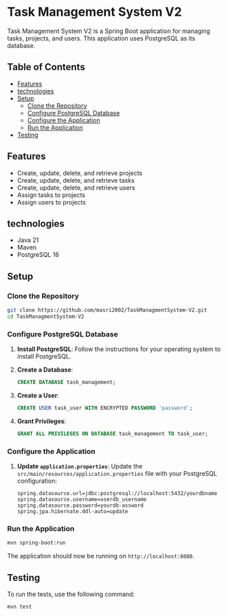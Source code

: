 
# Task Management System V2

Task Management System V2 is a Spring Boot application for managing tasks, projects, and users. This application uses PostgreSQL as its database.

## Table of Contents

- [Features](#features)
- [technologies](#technologies)
- [Setup](#setup)
  - [Clone the Repository](#clone-the-repository)
  - [Configure PostgreSQL Database](#configure-postgresql-database)
  - [Configure the Application](#configure-the-application)
  - [Run the Application](#run-the-application)
- [Testing](#testing)

## Features

- Create, update, delete, and retrieve projects
- Create, update, delete, and retrieve tasks
- Create, update, delete, and retrieve users
- Assign tasks to projects
- Assign users to projects

## technologies

- Java 21
- Maven 
- PostgreSQL 16

## Setup

### Clone the Repository

```bash
git clone https://github.com/masri2002/TaskManagmentSystem-V2.git
cd TaskManagmentSystem-V2
```

### Configure PostgreSQL Database

1. **Install PostgreSQL**: Follow the instructions for your operating system to install PostgreSQL.

2. **Create a Database**:
   ```sql
   CREATE DATABASE task_management;
   ```

3. **Create a User**:
   ```sql
   CREATE USER task_user WITH ENCRYPTED PASSWORD 'password';
   ```

4. **Grant Privileges**:
   ```sql
   GRANT ALL PRIVILEGES ON DATABASE task_management TO task_user;
   ```

### Configure the Application

1. **Update `application.properties`**: Update the `src/main/resources/application.properties` file with your PostgreSQL configuration:
   ```properties
   spring.datasource.url=jdbc:postgresql://localhost:5432/yourdbname
   spring.datasource.username=userdb_username
   spring.datasource.password=yourdb-assword
   spring.jpa.hibernate.ddl-auto=update
   ```

### Run the Application

```bash
mvn spring-boot:run
```

The application should now be running on `http://localhost:8080`.

## Testing

To run the tests, use the following command:

```bash
mvn test
```


